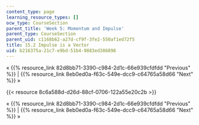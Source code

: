 ```yaml
---
content_type: page
learning_resource_types: []
ocw_type: CourseSection
parent_title: 'Week 5: Momentum and Impulse'
parent_type: CourseSection
parent_uid: c1168b62-a27d-cf9f-3fe2-550af1ed72f5
title: 15.2 Impulse is a Vector
uid: b216375a-21c7-e9bd-51b4-9883ed386898
---
```


« {{% resource_link 82d8bb71-3390-c984-2d1c-66e939cfdfdd "Previous" %}} | {{% resource_link 8eb0ed0a-f63c-549e-dcc9-c64765a58d66 "Next" %}} »

{{< resource 8c6a588d-d26d-88cf-0706-122a55e20c2b >}}

« {{% resource_link 82d8bb71-3390-c984-2d1c-66e939cfdfdd "Previous" %}} | {{% resource_link 8eb0ed0a-f63c-549e-dcc9-c64765a58d66 "Next" %}} »